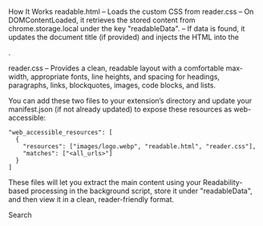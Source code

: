 How It Works
readable.html
– Loads the custom CSS from reader.css
– On DOMContentLoaded, it retrieves the stored content from chrome.storage.local under the key "readableData".
– If data is found, it updates the document title (if provided) and injects the HTML into the <div id="readable-content">.

reader.css
– Provides a clean, readable layout with a comfortable max-width, appropriate fonts, line heights, and spacing for headings, paragraphs, links, blockquotes, images, code blocks, and lists.

You can add these two files to your extension’s directory and update your manifest.json (if not already updated) to expose these resources as web-accessible:

```
"web_accessible_resources": [
  {
    "resources": ["images/logo.webp", "readable.html", "reader.css"],
    "matches": ["<all_urls>"]
  }
]
```
These files will let you extract the main content using your Readability-based processing in the background script, store it under "readableData", and then view it in a clean, reader-friendly format.









Search